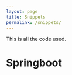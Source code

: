 ```yaml
---
layout: page
title: Snippets
permalink: /snippets/
---
```


This is all the code used.

# Springboot


